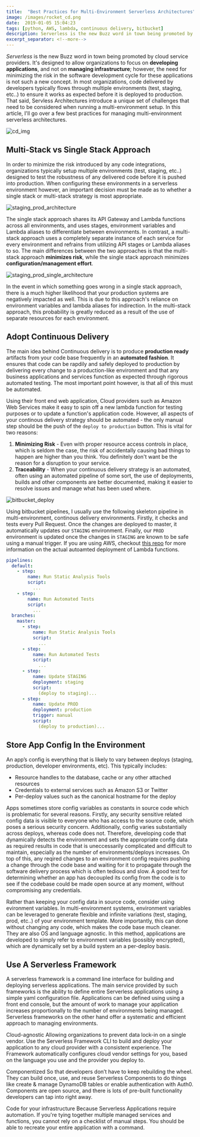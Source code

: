 ```yaml
--- 
title:  "Best Practices for Multi-Environment Serverless Architectures"
image: /images/rocket_cd.png
date:  2019-01-05 15:04:23
tags: [python, AWS, lambda, continuous delivery, bitbucket]
description: Serverless is the new Buzz word in town being promoted by cloud service providers designed to allow organizations to focus on developing applications, and not on managing infrastructure. However, the need for minimizing the risk in the software development cycle for these applications is not such a new concept. In most organizations, code delivered by developers is typically required to flow through multiple environments (test, staging, etc..) to ensure it works as expected before it is deployed to production. That said, Servless Architectures introduce a unique set of challenges that need to be considered when running a multi-environment setup. In this article, I'll go over a few best practices for managing multi-environment serverless architectures.
excerpt_separator: <!--more-->
---
```

*Serverless* is the new Buzz word in town being promoted by cloud service providers. It's designed to allow organizations to focus on **developing applications**, and not on **managing infrastructure**; however, the need for minimizing the risk in the software development cycle for these applications is not such a new concept. In most organizations, code delivered by developers typically flows through multiple environments (test, staging, etc..) to ensure it works as expected before it is deployed to production. That said, Servless Architectures introduce a unique set of challenges that need to be considered when running a multi-environment setup. In this article, I'll go over a few best practices for managing multi-environment serverless architectures.
<!--more-->

![cd_img](/images/Continuous-Delivery-and-Deployment.jpg)

## Multi-Stack vs Single Stack Approach
In order to minimize the risk introduced by any code integrations, organizations typically setup multiple environments (test, staging, etc..) designed to test the robustness of any delivered code before it is pushed into production. When configuring these environments in a serverless environment however, an important decision must be made as to whether a single stack or multi-stack strategy is most appropriate.

![staging_prod_architecture](/images/staging_prod_multi.svg)

The single stack approach shares its API Gateway and Lambda functions across all environments, and uses stages, environment variables and Lambda aliases to differentiate between environments. In contrast, a multi-stack approach uses a completely separate instance of each service for every environment and refrains from utilizing API stages or Lambda aliases to so. The main differences between the two approaches is that the multi-stack approach **minimizes risk**, while the single stack approach minimizes **configuration/management effort**.

![staging_prod_single_architecture](/images/staging_prod_single.svg)

In the event in which something goes wrong in a single stack approach, there is a much higher likelihood that your production systems are negatively impacted as well. This is due to this approach's reliance on environment variables and lambda aliases for indirection. In the multi-stack approach, this probability is greatly reduced as a result of the use of separate resources for each environment. 

## Adopt Continuous Delivery
The main idea behind Continuous delivery is to produce **production ready** artifacts from your code base frequently in an **automated fashion**. It  ensures that code can be rapdily and safely deployed to production by delivering every change to a production-like environment and that any business applications and services function as expected through rigorous automated testing. The most important point however, is that all of this must be automated.

Using their front end web application, Cloud providers such as Amazon Web Services make it easy to spin off a new lambda function for testing purposes or to update a function's application code. However, all aspects of your continous delivery strategy should be automated - the only manual step should be the push of the `deploy to production` button. This is vital for two reasons:

1. **Minimizing Risk** - Even with proper resource access controls in place, which is seldom the case, the risk of accidentally causing bad things to happen are higher than you think. You definitely don't want be the reason for a disruption to your service.
2. **Traceability** - When your continuous delivery strategy is an automated, often using an automated pipeline of some sort, the use of  deployments, builds and other components are better documented, making it easier to resolve issues and manage what has been used where.

![bitbucket_deploy](/images/deployments_video_edited.gif)

Using bitbucket pipelines, I usually use the following skeleton pipeline in multi-environment, continous delivery environments. Firstly, it checks and tests every Pull Request. Once the changes are deployed to master, it automatically updates our `STAGING` environment. Finally, our `PROD` environment is updated once the changes in `STAGING` are known to be safe using a manual trigger. If you are using AWS, checkout [this repo](https://bitbucket.org/awslabs/) for more information on the actual autoamted deployment of Lambda functions.

```yml
pipelines:
  default:
    - step:
        name: Run Static Analysis Tools
        script:
          ...
    - step:
        name: Run Automated Tests
        script:
          ...
  branches:
    master:
      - step:
          name: Run Static Analysis Tools
          script:
            ...
      - step:
          name: Run Automated Tests
          script:
            ...
      - step:
          name: Update STAGING
          deployment: staging
          script:
            (deploy to staging)...
      - step:
          name: Update PROD
          deployment: production
          trigger: manual
          script:
            (deploy to production)...
```


## Store App Config In the Environment
An app’s config is everything that is likely to vary between deploys (staging, production, developer environments, etc). This typically includes:

- Resource handles to the database, cache or any other attached resources
- Credentials to external services such as Amazon S3 or Twitter
- Per-deploy values such as the canonical hostname for the deploy

Apps sometimes store config variables as constants in source code which is problematic for several reasons. Firstly, any security sensitive related config data is visible to everyone who has access to the source code, which poses a serious security concern. Additionally, config varies substantially across deploys, whereas code does not. Therefore, developing code that dynamically detects the environment and sets the appropriate config data as required results in code that is uneccessarily complicated and difficult to maintain, especially as the number of environments/deploys increases. On top of this, any reqired changes to an environment config requires pushing a change through the code base and waiting for it to propagate through the software delivery process which is often tedious and slow.  A good test for determining whether an app has decoupled its config from the code is to see if the codebase could be made open source at any moment, without compromising any credentials.

Rather than keeping your config data in source code, consider using evironment variables. In multi-environment systems, environment variables can be leveraged to  generate flexible and infinite variations (test, staging, prod, etc..) of your environment template. More importantly, this can done without changing any code, which makes the code base much cleaner. They are also OS and language agnostic. In this method, applications are developed to simply refer to environment variables (possibly encrypted), which are dynamically set by a build system an a per-deploy basis. 

## Use A Serverless Framework

A serverless framework is a command line interface for building and deploying serverless applications. The main service provided by such frameworks is the ability to define entire Serverless applications using a simple yaml configuration file. Applications can be defined using using a front end console, but the amount of work to manage your application increases proportionally to the number of environments being managed. Serverless frameworks on the other hand offer a systematic and efficient approach to managing environments.


Cloud-agnostic
Allowing organizations to prevent data lock-in on a single vendor. Use the Serverless Framework CLI to build and deploy your application to any cloud provider with a consistent experience. The Framework automatically configures cloud vendor settings for you, based on the language you use and the provider you deploy to.


Componentized
So that developers don’t have to keep rebuilding the wheel. They can build once, use, and reuse Serverless Components to do things like create & manage DynamoDB tables or enable authentication with Auth0. Components are open source, and there is lots of pre-built functionality developers can tap into right away.


Code for your infrastructure
Because Serverless Applications require automation. If you're tying together multiple managed services and functions, you cannot rely on a checklist of manual steps. You should be able to recreate your entire application with a command.


